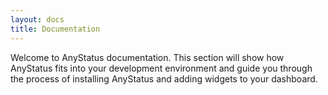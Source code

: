 ```yaml
---
layout: docs
title: Documentation
---
```


Welcome to AnyStatus documentation. This section will show how AnyStatus fits into your development environment and guide you through the process of installing AnyStatus and adding widgets to your dashboard.